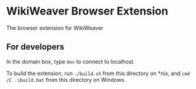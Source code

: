 # WikiWeaver Browser Extension

The browser extension for WikiWeaver

## For developers

In the domain box, type `dev` to connect to localhost.

To build the extension,
run `./build.sh` from this directory on *nix,
and `cmd /C .\build.bat` from this directory on Windows.
